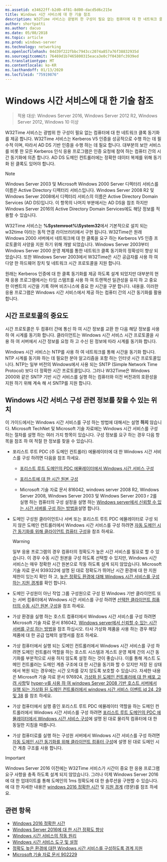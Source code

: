 ```yaml
---
ms.assetid: e34622ff-b2d0-4f81-8d00-dacd5d6c215e
title: Windows 시간 서비스에 대 한 기술 참조
description: W32Time 서비스는 광범위 한 구성이 필요 없는 컴퓨터에 대 한 네트워크 클록 동기화를 제공 합니다. W32Time 서비스는 Kerberos V5 인증을 성공적으로 수행 하는 데 필수적 이며, 따라서 AD DS 기반 인증을 수행 하는 데 필요 합니다.
author: shortpatti
ms.author: dacuo
ms.date: 05/08/2018
ms.topic: article
ms.prod: windows-server
ms.technology: networking
ms.openlocfilehash: 04d39f222fbbc7943cc2074a857a76f38832935d
ms.sourcegitcommit: 76469d1b7465800315eaca3e0c7f0438fc3939ed
ms.translationtype: MT
ms.contentlocale: ko-KR
ms.lasthandoff: 01/13/2020
ms.locfileid: "75919876"
---
```

# <a name="windows-time-service-technical-reference"></a>Windows 시간 서비스에 대 한 기술 참조
>적용 대상: Windows Server 2016, Windows Server 2012 R2, Windows Server 2012, Windows 10 이상

W32Time 서비스는 광범위 한 구성이 필요 없는 컴퓨터에 대 한 네트워크 클록 동기화를 제공 합니다. W32Time 서비스는 Kerberos V5 인증을 성공적으로 수행 하는 데 필수적 이며, 따라서 AD DS 기반 인증을 수행 하는 데 필요 합니다. 대부분의 보안 서비스를 비롯 한 모든 Kerberos 인식 응용 프로그램은 인증 요청에 참여 하는 컴퓨터 간의 시간 동기화에 의존 합니다. AD DS 도메인 컨트롤러에는 정확한 데이터 복제를 위해 동기화 된 클록도 있어야 합니다.

> [!NOTE]  
> Windows Server 2003 및 Microsoft Windows 2000 Server 디렉터리 서비스를 이름은 Active Directory 디렉터리 서비스입니다. Windows Server 2008 R2 및 Windows Server 2008에서 디렉터리 서비스의 이름은 Active Directory Domain Services (AD DS)입니다. 이 항목의 나머지 부분에서는 AD DS을 참조 하지만 Windows Server 2016의 Active Directory Domain Services에도 해당 정보를 적용할 수 있습니다.

W32Time 서비스는 **%Systemroot%\System32**에서 기본적으로 설치 되는 w32time 이라는 동적 연결 라이브러리에서 구현 됩니다. W32Time은 원래 Windows 2000 서버에서 네트워크에 대 한 클록을 요구 하는 Kerberos V5 인증 프로토콜의 사양을 지원 하기 위해 개발 되었습니다. Windows Server 2003부터 Windows Server 2000 운영 체제를 통한 네트워크 클록 동기화의 정확성이 향상 되었습니다. 또한 Windows Server 2003에서 W32Time은 시간 공급자를 사용 하 여 다양 한 하드웨어 장치 및 네트워크 시간 프로토콜을 지원 합니다.

원래는 Kerberos 인증에 대 한 클록 동기화를 제공 하도록 설계 되었지만 대부분의 현재 응용 프로그램에서는 타임 스탬프를 사용 하 여 트랜잭션 일관성을 유지 하 고 중요 한 이벤트의 시간을 기록 하며 비즈니스에 중요 한 시간을 구분 합니다. 내용을.  이러한 응용 프로그램은 Windows 시간 서비스에서 제공 하는 컴퓨터 간의 시간 동기화를 활용 합니다.

## <a name="importance-of-time-protocols"></a>시간 프로토콜의 중요도
시간 프로토콜은 두 컴퓨터 간에 통신 하 여 시간 정보를 교환 한 다음 해당 정보를 사용 하 여 시계를 동기화 합니다. 클라이언트는 Windows 시간 서비스 시간 프로토콜을 사용 하 여 서버에서 시간 정보를 요청 하 고 수신 된 정보에 따라 시계를 동기화 합니다.
  
Windows 시간 서비스는 NTP를 사용 하 여 네트워크를 통해 시간을 동기화 합니다. NTP 시계를 동기화 하는 데 필요한 분야 알고리즘을 포함 하는 인터넷 시간 프로토콜입니다. NTP는 일부 버전의 Windows에서 사용 되는 SNTP (Simple Network Time Protocol) 보다 더 정확한 시간 프로토콜입니다. 그러나 W32Time은 Windows 2000와 같은 SNTP 기반 시간 서비스를 실행 하는 컴퓨터와 이전 버전과의 호환성을 지원 하기 위해 계속 해 서 SNTP를 지원 합니다.
## <a name="where-to-find-windows-time-service-configuration-related-information"></a>Windows 시간 서비스 구성 관련 정보를 찾을 수 있는 위치  
이 가이드에서는 Windows 시간 서비스를 구성 하는 방법에 대해서는 설명 **하지** 않습니다. Microsoft TechNet 및 Microsoft 기술 자료에는 Windows 시간 서비스를 구성 하는 절차를 설명 하는 여러 가지 항목이 있습니다. 구성 정보를 요구 하는 경우 다음 항목을 참조 하 여 적절 한 정보를 찾을 수 있습니다.  
-   포리스트 루트 PDC (주 도메인 컨트롤러) 에뮬레이터에 대 한 Windows 시간 서비스를 구성 하려면 다음을 참조 하세요.
  
    -   [포리스트 루트 도메인의 PDC 에뮬레이터에서 Windows 시간 서비스 구성](https://docs.microsoft.com/previous-versions/windows/it-pro/windows-server-2008-R2-and-2008/cc731191%28v=ws.10%29) 
  
    -   [포리스트에 대 한 시간 원본 구성](https://docs.microsoft.com/previous-versions/windows/it-pro/windows-server-2008-r2-and-2008/cc794823%28v%3dws.10%29) 
  
    -   Microsoft 기술 자료 문서 816042, windows server 2008 R2, Windows Server 2008, Windows Server 2003 및 Windows Server 2003 r 2를 실행 하는 컴퓨터의 구성 설정을 설명 하는 [Windows server에서 신뢰할 수 있는 시간 서버를 구성 하는 방법을](https://go.microsoft.com/fwlink/?LinkID=60402)설명 합니다.  
  
-   도메인 구성원 클라이언트나 서버 또는 포리스트 루트 PDC 에뮬레이터로 구성 되지 않은 도메인 컨트롤러에서 Windows 시간 서비스를 구성 하려면 [자동 도메인 시간 동기화를 위해 클라이언트 컴퓨터 구성](https://docs.microsoft.com/previous-versions/windows/it-pro/windows-server-2008-r2-and-2008/cc816884%28v%3dws.10%29)을 참조 하세요.  
  
    > [!WARNING]  
    > 일부 응용 프로그램의 경우 컴퓨터의 정확도가 높은 시간 서비스를 필요로 할 수 있습니다. 이 경우 수동 시간 원본을 구성 하도록 선택할 수 있지만, Windows 시간 서비스는 매우 정확한 시간 원본으로 작동 하도록 설계 되지 않았습니다. Microsoft 기술 자료 문서 939322에 설명 된 대로 정확도가 뛰어난 시간 환경에 대 한 지원 제한이 있는지 확인 하 고, [높은 정확도 환경에 대해 Windows 시간 서비스를 구성 하는 지원 경계](support-boundary.md)를 확인 합니다.  
  
-   도메인 구성원이 아닌 작업 그룹 구성원으로 구성 된 Windows 기반 클라이언트 또는 서버 컴퓨터에서 Windows 시간 서비스를 구성 하려면 [선택한 클라이언트 컴퓨터의 수동 시간 원본 구성](https://docs.microsoft.com/previous-versions/windows/it-pro/windows-server-2008-r2-and-2008/cc816656%28v%3dws.10%29)을 참조 하세요.  
  
-   가상 환경을 실행 하는 호스트 컴퓨터에서 Windows 시간 서비스를 구성 하려면 Microsoft 기술 자료 문서 816042, [Windows server에서 신뢰할 수 있는 시간 서버를 구성 하는 방법](https://go.microsoft.com/fwlink/?LinkID=60402)을 참조 하십시오. 타사 가상화 제품을 사용 하는 경우 해당 제품에 대 한 공급 업체의 설명서를 참조 하세요.  
  
-   가상 컴퓨터에서 실행 되는 도메인 컨트롤러에서 Windows 시간 서비스를 구성 하려면 도메인 컨트롤러 역할을 하는 호스트 시스템과 게스트 운영 체제 간의 시간 동기화를 부분적으로 사용 하지 않도록 설정 하는 것이 좋습니다. 이를 통해 게스트 도메인 컨트롤러는 도메인 계층 구조에 대 한 시간을 동기화 할 수 있지만 저장 된 상태에서 복원 되는 경우에는 시간 오차를 갖지 않도록 보호할 수 있습니다. 자세한 내용은 Microsoft 기술 자료 문서 976924, [가상화 된 도메인 컨트롤러에 대 한 배포 고려 사항](https://go.microsoft.com/fwlink/?LinkID=192235)및 [hyper-v를 사용 하 여 windows Server 2008 기반 호스트 서버에서 실행 되는 가상화 된 도메인 컨트롤러에서 windows 시간 서비스 이벤트 id 24, 29 및 38](https://go.microsoft.com/fwlink/?LinkID=192236) 를 참조 하세요.  
  
-   가상 컴퓨터에서 실행 중인 포리스트 루트 PDC 에뮬레이터 역할을 하는 도메인 컨트롤러에서 Windows 시간 서비스를 구성 하려면 [포리스트 루트 도메인의 PDC 에뮬레이터에서 Windows 시간 서비스 구성](https://docs.microsoft.com/previous-versions/windows/it-pro/windows-server-2008-R2-and-2008/cc731191%28v=ws.10%29)에 설명 된 대로 물리적 컴퓨터에 대 한 동일한 지침을 따릅니다.  
  
-   가상 컴퓨터로를 실행 하는 구성원 서버에서 Windows 시간 서비스를 구성 하려면 [자동 도메인 시간 동기화를 위해 클라이언트 컴퓨터 구성](https://docs.microsoft.com/previous-versions/windows/it-pro/windows-server-2008-r2-and-2008/cc816884%28v%3dws.10%29)에 설명 된 대로 도메인 시간 계층 구조를 사용 합니다.


> [!IMPORTANT]  
> Windows Server 2016 이전에는 W32Time 서비스가 시간이 중요 한 응용 프로그램 요구 사항을 충족 하도록 설계 되지 않았습니다.  그러나 이제 Windows Server 2016에 대 한 업데이트를 통해 도메인의 1ms 정확도에 대 한 솔루션을 구현할 수 있습니다.  에 대 한 자세한 내용은 [windows 2016 정확한 시간](accurate-time.md) 및 [지원 경계](support-boundary.md) (영문)를 참조 하세요.

## <a name="related-topics"></a>관련 항목
- [Windows 2016 정확한 시간](accurate-time.md)
- [Windows Server 2016에 대 한 시간 정확도 향상](windows-server-2016-improvements.md)  
- [Windows 시간 서비스의 작동 원리](How-the-Windows-Time-Service-Works.md)  
- [Windows 시간 서비스 도구 및 설정](Windows-Time-Service-Tools-and-Settings.md)  
- [정확도 높은 환경에 대한 Windows 시간 서비스를 구성하도록 경계 지원](support-boundary.md)
- [Microsoft 기술 자료 문서 902229](https://go.microsoft.com/fwlink/?LinkId=186066)
